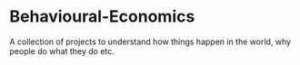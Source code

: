 # Behavioural-Economics
A collection of projects to understand how things happen in the world, why people do what they do etc.
